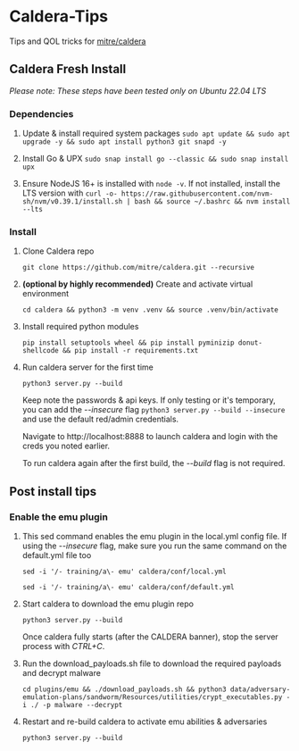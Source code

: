 # Caldera-Tips
Tips and QOL tricks for [mitre/caldera](https://github.com/mitre/caldera)

## Caldera Fresh Install

_Please note: These steps have been tested only on Ubuntu 22.04 LTS_

### Dependencies
1. Update & install required system packages `sudo apt update && sudo apt upgrade -y && sudo apt install python3 git snapd -y`

2. Install Go & UPX `sudo snap install go --classic && sudo snap install upx`

3. Ensure NodeJS 16+ is installed with `node -v`. If not installed, install the LTS version with `curl -o- https://raw.githubusercontent.com/nvm-sh/nvm/v0.39.1/install.sh | bash && source ~/.bashrc && nvm install --lts`

### Install
1. Clone Caldera repo
   ```
   git clone https://github.com/mitre/caldera.git --recursive
   ```

2. **(optional by highly recommended)** Create and activate virtual environment
   ```
   cd caldera && python3 -m venv .venv && source .venv/bin/activate
   ```

3. Install required python modules
   ```
   pip install setuptools wheel && pip install pyminizip donut-shellcode && pip install -r requirements.txt
   ```

4. Run caldera server for the first time
   ```
   python3 server.py --build
   ```
   Keep note the passwords & api keys. If only testing or it's temporary, you can add the _--insecure_ flag `python3 server.py --build --insecure` and use the default red/admin credentials.

   Navigate to http://localhost:8888 to launch caldera and login with the creds you noted earlier.

   To run caldera again after the first build, the _--build_ flag is not required.

## Post install tips

### Enable the emu plugin
1. This sed command enables the emu plugin in the local.yml config file. If using the _--insecure_ flag, make sure you run the same command on the default.yml file too
   ```
   sed -i '/- training/a\- emu' caldera/conf/local.yml
   ```
   ```
   sed -i '/- training/a\- emu' caldera/conf/default.yml
   ```

2. Start caldera to download the emu plugin repo
   ```
   python3 server.py --build
   ```
   Once caldera fully starts (after the CALDERA banner), stop the server process with _CTRL+C_.

3. Run the download_payloads.sh file to download the required payloads and decrypt malware
   ```
   cd plugins/emu && ./download_payloads.sh && python3 data/adversary-emulation-plans/sandworm/Resources/utilities/crypt_executables.py -i ./ -p malware --decrypt
   ```

4. Restart and re-build caldera to activate emu abilities & adversaries
   ```
   python3 server.py --build
   ```
